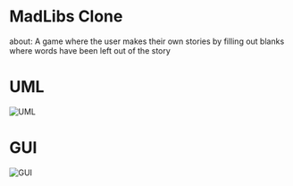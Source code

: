 # MadLibs Clone
about: A game where the user makes their own stories by filling out blanks where words have been left out of the story

# UML
![UML]()

# GUI
![GUI]()
